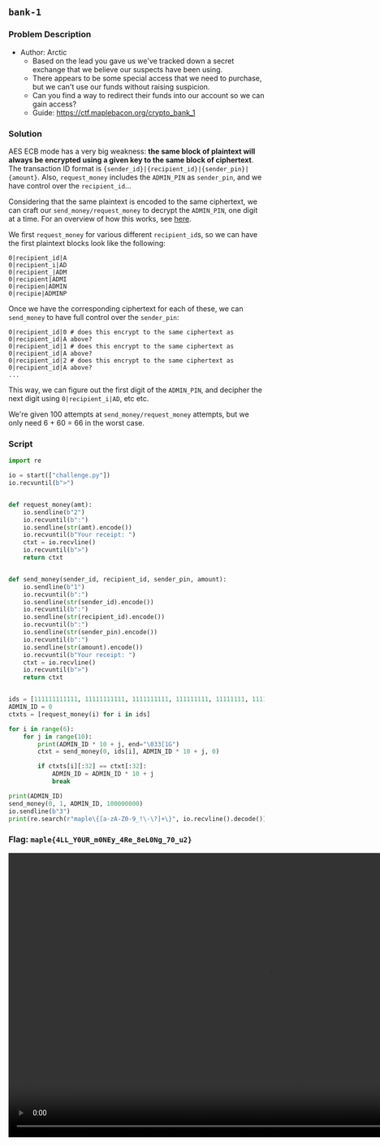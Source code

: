 ## `bank-1`
### Problem Description
- Author: Arctic
    - Based on the lead you gave us we've tracked down a secret exchange that we believe our suspects have been using.
    - There appears to be some special access that we need to purchase, but we can't use our funds without raising suspicion.
    - Can you find a way to redirect their funds into our account so we can gain access?
    - Guide: https://ctf.maplebacon.org/crypto_bank_1

### Solution
AES ECB mode has a very big weakness: **the same block of plaintext will always be encrypted using a given key to the same block of ciphertext**. The transaction ID format is `{sender_id}|{recipient_id}|{sender_pin}|{amount}`. Also, `request_money` includes the `ADMIN_PIN` as `sender_pin`, and we have control over the `recipient_id`...

Considering that the same plaintext is encoded to the same ciphertext, we can craft our `send_money/request_money` to decrypt the `ADMIN_PIN`, one digit at a time. For an overview of how this works, see [here](https://crypto.stackexchange.com/a/46928).

We first `request_money` for various different `recipient_id`s, so we can have the first plaintext blocks look like the following:

```
0|recipient_id|A
0|recipient_i|AD
0|recipient_|ADM
0|recipient|ADMI
0|recipien|ADMIN
0|recipie|ADMINP
```

Once we have the corresponding ciphertext for each of these, we can `send_money` to have full control over the `sender_pin`:

```
0|recipient_id|0 # does this encrypt to the same ciphertext as 0|recipient_id|A above?
0|recipient_id|1 # does this encrypt to the same ciphertext as 0|recipient_id|A above?
0|recipient_id|2 # does this encrypt to the same ciphertext as 0|recipient_id|A above?
...
```

This way, we can figure out the first digit of the `ADMIN_PIN`, and decipher the next digit using `0|recipient_i|AD`, etc etc.

We're given 100 attempts at `send_money/request_money` attempts, but we only need 6 + 60 = 66 in the worst case.

### Script
```python
import re

io = start(["challenge.py"])
io.recvuntil(b">")


def request_money(amt):
    io.sendline(b"2")
    io.recvuntil(b":")
    io.sendline(str(amt).encode())
    io.recvuntil(b"Your receipt: ")
    ctxt = io.recvline()
    io.recvuntil(b">")
    return ctxt


def send_money(sender_id, recipient_id, sender_pin, amount):
    io.sendline(b"1")
    io.recvuntil(b":")
    io.sendline(str(sender_id).encode())
    io.recvuntil(b":")
    io.sendline(str(recipient_id).encode())
    io.recvuntil(b":")
    io.sendline(str(sender_pin).encode())
    io.recvuntil(b":")
    io.sendline(str(amount).encode())
    io.recvuntil(b"Your receipt: ")
    ctxt = io.recvline()
    io.recvuntil(b">")
    return ctxt


ids = [111111111111, 11111111111, 1111111111, 111111111, 11111111, 1111111]
ADMIN_ID = 0
ctxts = [request_money(i) for i in ids]

for i in range(6):
    for j in range(10):
        print(ADMIN_ID * 10 + j, end="\033[1G")
        ctxt = send_money(0, ids[i], ADMIN_ID * 10 + j, 0)

        if ctxts[i][:32] == ctxt[:32]:
            ADMIN_ID = ADMIN_ID * 10 + j
            break

print(ADMIN_ID)
send_money(0, 1, ADMIN_ID, 100000000)
io.sendline(b"3")
print(re.search(r"maple\{[a-zA-Z0-9_!\-\?]+\}", io.recvline().decode())[0])
```

### Flag: `maple{4LL_Y0UR_m0NEy_4Re_8eL0Ng_70_u2}`

<video width="1024" height="560" controls>
  <source src="./bank-1.mp4" type="video/mp4">
</video>